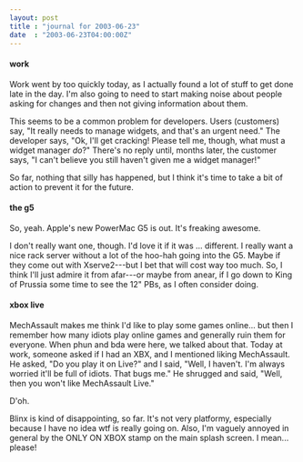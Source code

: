 ```yaml
---
layout: post
title : "journal for 2003-06-23"
date  : "2003-06-23T04:00:00Z"
---
```

<h4>work</h4>Work went by too quickly today, as I actually found a lot of stuff to get done late in the day.  I'm also going to need to start making noise about people asking for changes and then not giving information about them.

This seems to be a common problem for developers.  Users (customers) say, "It really needs to manage widgets, and that's an urgent need."  The developer says, "Ok, I'll get cracking!  Please tell me, though, what must a widget manager <em>do</em>?"  There's no reply until, months later, the customer says, "I can't believe you still haven't given me a widget manager!"

So far, nothing that silly has happened, but I think it's time to take a bit of action to prevent it for the future.<h4>the g5</h4>So, yeah.  Apple's new PowerMac G5 is out.  It's freaking awesome.

I don't really want one, though.  I'd love it if it was ... different.  I really want a nice rack server without a lot of the hoo-hah going into the G5. Maybe if they come out with Xserve2---but I bet that will cost way too much. So, I think I'll just admire it from afar---or maybe from anear, if I go down to King of Prussia some time to see the 12" PBs, as I often consider doing.<h4>xbox live</h4>MechAssault makes me think I'd like to play some games online... but then I remember how many idiots play online games and generally ruin them for everyone.  When phun and bda were here, we talked about that.  Today at work, someone asked if I had an XBX, and I mentioned liking MechAssault.  He asked, "Do you play it on Live?"  and I said, "Well, I haven't.  I'm always worried it'll be full of idiots.  That bugs me."  He shrugged and said, "Well, then you won't like MechAssault Live."

D'oh.

Blinx is kind of disappointing, so far.  It's not very platformy, especially because I have no idea wtf is really going on.  Also, I'm vaguely annoyed in general by the ONLY ON XBOX stamp on the main splash screen.  I mean... please!

